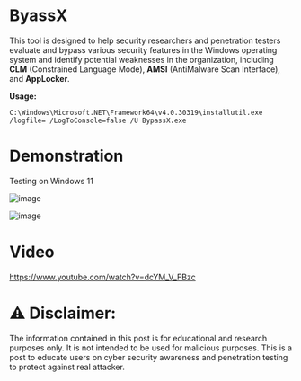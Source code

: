 # ByassX
This tool is designed to help security researchers and penetration testers evaluate and bypass various security features in the Windows operating system and identify potential weaknesses in the organization, including **CLM** (Constrained Language Mode), **AMSI** (AntiMalware Scan Interface), and **AppLocker**.

**Usage:**
```
C:\Windows\Microsoft.NET\Framework64\v4.0.30319\installutil.exe /logfile= /LogToConsole=false /U BypassX.exe
```

# Demonstration

Testing on Windows 11

![image](https://github.com/vulnableone/BypassX/assets/141920364/70d37c5a-b371-47b7-9bc6-44d679d4349e)

![image](https://github.com/vulnableone/BypassX/assets/141920364/c0b33bf4-1803-4527-a824-eb7d33960d44)

# Video

https://www.youtube.com/watch?v=dcYM_V_FBzc

# ⚠️ Disclaimer:
The information contained in this post is for educational and research purposes only. It is not intended to be used for malicious purposes. 
This is a post to educate users on cyber security awareness and penetration testing to protect against real attacker.
